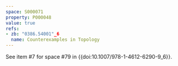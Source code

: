 ```yaml
---
space: S000071
property: P000048
value: true
refs:
- zb: "0386.54001"_6
  name: Counterexamples in Topology
---
```


See item #7 for space #79 in {{doi:10.1007/978-1-4612-6290-9_6}}.

